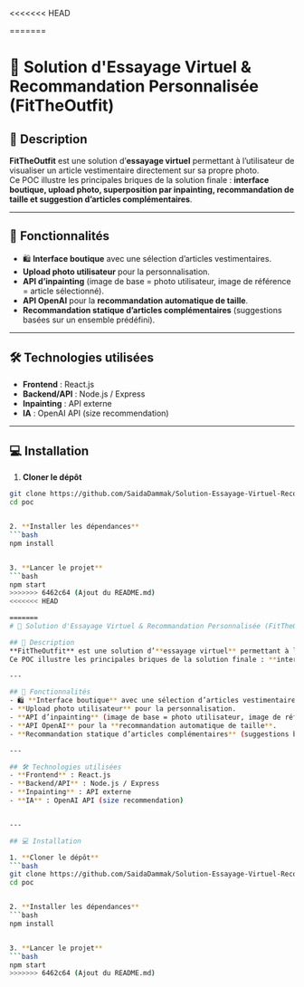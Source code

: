 
<<<<<<< HEAD

=======
# 👗 Solution d'Essayage Virtuel & Recommandation Personnalisée​ (FitTheOutfit)  

## 📌 Description  
**FitTheOutfit** est une solution d’**essayage virtuel** permettant à l’utilisateur de visualiser un article vestimentaire directement sur sa propre photo.  
Ce POC illustre les principales briques de la solution finale : **interface boutique, upload photo, superposition par inpainting, recommandation de taille et suggestion d’articles complémentaires**.  

---

## 🚀 Fonctionnalités  
- 🛍️ **Interface boutique** avec une sélection d’articles vestimentaires.  
- **Upload photo utilisateur** pour la personnalisation.  
- **API d’inpainting** (image de base = photo utilisateur, image de référence = article sélectionné).  
- **API OpenAI** pour la **recommandation automatique de taille**.  
- **Recommandation statique d’articles complémentaires** (suggestions basées sur un ensemble prédéfini).  

---

## 🛠️ Technologies utilisées  
- **Frontend** : React.js  
- **Backend/API** : Node.js / Express  
- **Inpainting** : API externe 
- **IA** : OpenAI API (size recommendation)  


---

## 💻 Installation  

1. **Cloner le dépôt**  
```bash
git clone https://github.com/SaidaDammak/Solution-Essayage-Virtuel-Recommandation-Personnalisee
cd poc


2. **Installer les dépendances**  
```bash
npm install


3. **Lancer le projet**  
```bash
npm start
>>>>>>> 6462c64 (Ajout du README.md)
<<<<<<< HEAD

=======
# 👗 Solution d'Essayage Virtuel & Recommandation Personnalisée​ (FitTheOutfit)  

## 📌 Description  
**FitTheOutfit** est une solution d’**essayage virtuel** permettant à l’utilisateur de visualiser un article vestimentaire directement sur sa propre photo.  
Ce POC illustre les principales briques de la solution finale : **interface boutique, upload photo, superposition par inpainting, recommandation de taille et suggestion d’articles complémentaires**.  

---

## 🚀 Fonctionnalités  
- 🛍️ **Interface boutique** avec une sélection d’articles vestimentaires.  
- **Upload photo utilisateur** pour la personnalisation.  
- **API d’inpainting** (image de base = photo utilisateur, image de référence = article sélectionné).  
- **API OpenAI** pour la **recommandation automatique de taille**.  
- **Recommandation statique d’articles complémentaires** (suggestions basées sur un ensemble prédéfini).  

---

## 🛠️ Technologies utilisées  
- **Frontend** : React.js  
- **Backend/API** : Node.js / Express  
- **Inpainting** : API externe 
- **IA** : OpenAI API (size recommendation)  


---

## 💻 Installation  

1. **Cloner le dépôt**  
```bash
git clone https://github.com/SaidaDammak/Solution-Essayage-Virtuel-Recommandation-Personnalisee
cd poc


2. **Installer les dépendances**  
```bash
npm install


3. **Lancer le projet**  
```bash
npm start
>>>>>>> 6462c64 (Ajout du README.md)
